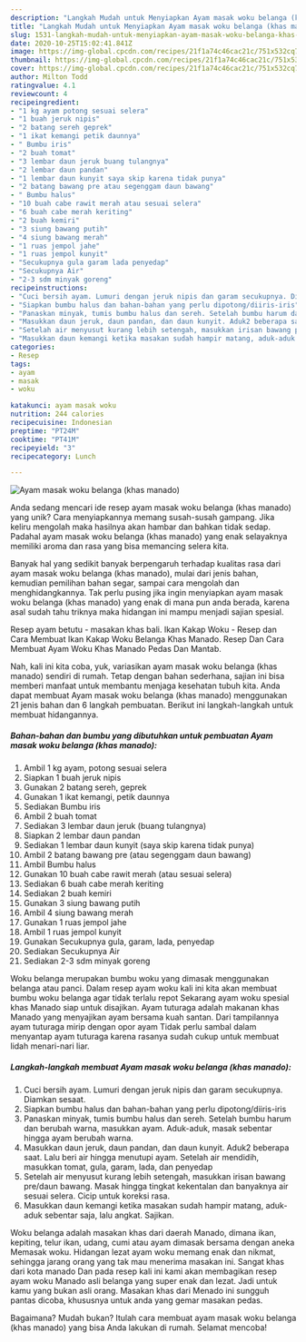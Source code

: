 ```yaml
---
description: "Langkah Mudah untuk Menyiapkan Ayam masak woku belanga (khas manado) yang Menggugah Selera"
title: "Langkah Mudah untuk Menyiapkan Ayam masak woku belanga (khas manado) yang Menggugah Selera"
slug: 1531-langkah-mudah-untuk-menyiapkan-ayam-masak-woku-belanga-khas-manado-yang-menggugah-selera
date: 2020-10-25T15:02:41.841Z
image: https://img-global.cpcdn.com/recipes/21f1a74c46cac21c/751x532cq70/ayam-masak-woku-belanga-khas-manado-foto-resep-utama.jpg
thumbnail: https://img-global.cpcdn.com/recipes/21f1a74c46cac21c/751x532cq70/ayam-masak-woku-belanga-khas-manado-foto-resep-utama.jpg
cover: https://img-global.cpcdn.com/recipes/21f1a74c46cac21c/751x532cq70/ayam-masak-woku-belanga-khas-manado-foto-resep-utama.jpg
author: Milton Todd
ratingvalue: 4.1
reviewcount: 4
recipeingredient:
- "1 kg ayam potong sesuai selera"
- "1 buah jeruk nipis"
- "2 batang sereh geprek"
- "1 ikat kemangi petik daunnya"
- " Bumbu iris"
- "2 buah tomat"
- "3 lembar daun jeruk buang tulangnya"
- "2 lembar daun pandan"
- "1 lembar daun kunyit saya skip karena tidak punya"
- "2 batang bawang pre atau segenggam daun bawang"
- " Bumbu halus"
- "10 buah cabe rawit merah atau sesuai selera"
- "6 buah cabe merah keriting"
- "2 buah kemiri"
- "3 siung bawang putih"
- "4 siung bawang merah"
- "1 ruas jempol jahe"
- "1 ruas jempol kunyit"
- "Secukupnya gula garam lada penyedap"
- "Secukupnya Air"
- "2-3 sdm minyak goreng"
recipeinstructions:
- "Cuci bersih ayam. Lumuri dengan jeruk nipis dan garam secukupnya. Diamkan sesaat."
- "Siapkan bumbu halus dan bahan-bahan yang perlu dipotong/diiris-iris"
- "Panaskan minyak, tumis bumbu halus dan sereh. Setelah bumbu harum dan berubah warna, masukkan ayam. Aduk-aduk, masak sebentar hingga ayam berubah warna."
- "Masukkan daun jeruk, daun pandan, dan daun kunyit. Aduk2 beberapa saat. Lalu beri air hingga menutupi ayam. Setelah air mendidih, masukkan tomat, gula, garam, lada, dan penyedap"
- "Setelah air menyusut kurang lebih setengah, masukkan irisan bawang pre/daun bawang. Masak hingga tingkat kekentalan dan banyaknya air sesuai selera. Cicip untuk koreksi rasa."
- "Masukkan daun kemangi ketika masakan sudah hampir matang, aduk-aduk sebentar saja, lalu angkat. Sajikan."
categories:
- Resep
tags:
- ayam
- masak
- woku

katakunci: ayam masak woku 
nutrition: 244 calories
recipecuisine: Indonesian
preptime: "PT24M"
cooktime: "PT41M"
recipeyield: "3"
recipecategory: Lunch

---
```



![Ayam masak woku belanga (khas manado)](https://img-global.cpcdn.com/recipes/21f1a74c46cac21c/751x532cq70/ayam-masak-woku-belanga-khas-manado-foto-resep-utama.jpg)

Anda sedang mencari ide resep ayam masak woku belanga (khas manado) yang unik? Cara menyiapkannya memang susah-susah gampang. Jika keliru mengolah maka hasilnya akan hambar dan bahkan tidak sedap. Padahal ayam masak woku belanga (khas manado) yang enak selayaknya memiliki aroma dan rasa yang bisa memancing selera kita.

Banyak hal yang sedikit banyak berpengaruh terhadap kualitas rasa dari ayam masak woku belanga (khas manado), mulai dari jenis bahan, kemudian pemilihan bahan segar, sampai cara mengolah dan menghidangkannya. Tak perlu pusing jika ingin menyiapkan ayam masak woku belanga (khas manado) yang enak di mana pun anda berada, karena asal sudah tahu triknya maka hidangan ini mampu menjadi sajian spesial.

Resep ayam betutu - masakan khas bali. Ikan Kakap Woku - Resep dan Cara Membuat Ikan Kakap Woku Belanga Khas Manado. Resep Dan Cara Membuat Ayam Woku Khas Manado Pedas Dan Mantab.


Nah, kali ini kita coba, yuk, variasikan ayam masak woku belanga (khas manado) sendiri di rumah. Tetap dengan bahan sederhana, sajian ini bisa memberi manfaat untuk membantu menjaga kesehatan tubuh kita. Anda dapat membuat Ayam masak woku belanga (khas manado) menggunakan 21 jenis bahan dan 6 langkah pembuatan. Berikut ini langkah-langkah untuk membuat hidangannya.

<!--inarticleads1-->

##### Bahan-bahan dan bumbu yang dibutuhkan untuk pembuatan Ayam masak woku belanga (khas manado):

1. Ambil 1 kg ayam, potong sesuai selera
1. Siapkan 1 buah jeruk nipis
1. Gunakan 2 batang sereh, geprek
1. Gunakan 1 ikat kemangi, petik daunnya
1. Sediakan  Bumbu iris
1. Ambil 2 buah tomat
1. Sediakan 3 lembar daun jeruk (buang tulangnya)
1. Siapkan 2 lembar daun pandan
1. Sediakan 1 lembar daun kunyit (saya skip karena tidak punya)
1. Ambil 2 batang bawang pre (atau segenggam daun bawang)
1. Ambil  Bumbu halus
1. Gunakan 10 buah cabe rawit merah (atau sesuai selera)
1. Sediakan 6 buah cabe merah keriting
1. Sediakan 2 buah kemiri
1. Gunakan 3 siung bawang putih
1. Ambil 4 siung bawang merah
1. Gunakan 1 ruas jempol jahe
1. Ambil 1 ruas jempol kunyit
1. Gunakan Secukupnya gula, garam, lada, penyedap
1. Sediakan Secukupnya Air
1. Sediakan 2-3 sdm minyak goreng


Woku belanga merupakan bumbu woku yang dimasak menggunakan belanga atau panci. Dalam resep ayam woku kali ini kita akan membuat bumbu woku belanga agar tidak terlalu repot Sekarang ayam woku spesial khas Manado siap untuk disajikan. Ayam tuturaga adalah makanan khas Manado yang menyajikan ayam bersama kuah santan. Dari tampilannya ayam tuturaga mirip dengan opor ayam Tidak perlu sambal dalam menyantap ayam tuturaga karena rasanya sudah cukup untuk membuat lidah menari-nari liar. 

<!--inarticleads2-->

##### Langkah-langkah membuat Ayam masak woku belanga (khas manado):

1. Cuci bersih ayam. Lumuri dengan jeruk nipis dan garam secukupnya. Diamkan sesaat.
1. Siapkan bumbu halus dan bahan-bahan yang perlu dipotong/diiris-iris
1. Panaskan minyak, tumis bumbu halus dan sereh. Setelah bumbu harum dan berubah warna, masukkan ayam. Aduk-aduk, masak sebentar hingga ayam berubah warna.
1. Masukkan daun jeruk, daun pandan, dan daun kunyit. Aduk2 beberapa saat. Lalu beri air hingga menutupi ayam. Setelah air mendidih, masukkan tomat, gula, garam, lada, dan penyedap
1. Setelah air menyusut kurang lebih setengah, masukkan irisan bawang pre/daun bawang. Masak hingga tingkat kekentalan dan banyaknya air sesuai selera. Cicip untuk koreksi rasa.
1. Masukkan daun kemangi ketika masakan sudah hampir matang, aduk-aduk sebentar saja, lalu angkat. Sajikan.


Woku belanga adalah masakan khas dari daerah Manado, dimana ikan, kepiting, telur ikan, udang, cumi atau ayam dimasak bersama dengan aneka Memasak woku. Hidangan lezat ayam woku memang enak dan nikmat, sehingga jarang orang yang tak mau menerima masakan ini. Sangat khas dari kota manado Dan pada resep kali ini kami akan membagikan resep ayam woku Manado asli belanga yang super enak dan lezat. Jadi untuk kamu yang bukan asli orang. Masakan khas dari Menado ini sungguh pantas dicoba, khususnya untuk anda yang gemar masakan pedas. 

Bagaimana? Mudah bukan? Itulah cara membuat ayam masak woku belanga (khas manado) yang bisa Anda lakukan di rumah. Selamat mencoba!
